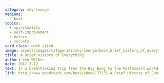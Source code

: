 ```yaml
---
category: sky-lounge
mediums:
  - book
topics:
  - spirituality
  - self-improvement
  - nature
  - society
card-class: work-cited
image: assets/images/categories/sky-lounge/book_brief_history_of_everything.jpg
title: A Brief History of Everything
author: Ken Wilber
date: 2017-3-12
text: In a breathtaking trip from the Big Bang to the Postmodern world we inhabit, Ken Wilber examines the universe and our place in it, and comes up with an accessible and entertaining account of how it all fits together.
link: http://www.goodreads.com/book/show/177132.A_Brief_History_of_Everything
---
```

